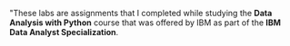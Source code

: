 "These labs are assignments that I completed while studying the **Data Analysis with Python** course that was offered by IBM as part of the **IBM Data Analyst Specialization**.
